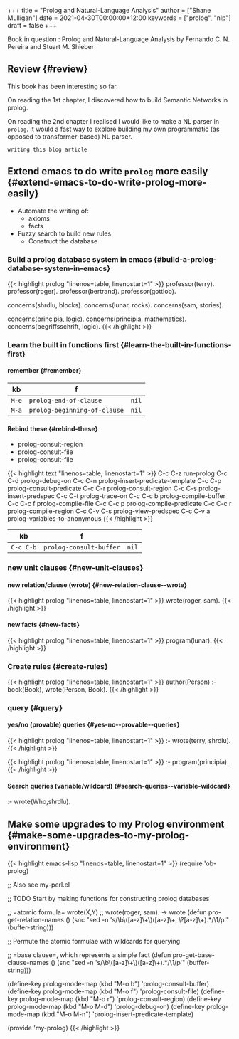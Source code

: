+++
title = "Prolog and Natural-Language Analysis"
author = ["Shane Mulligan"]
date = 2021-04-30T00:00:00+12:00
keywords = ["prolog", "nlp"]
draft = false
+++

Book in question
: <span class="underline">Prolog and Natural-Language Analysis</span> by Fernando C. N. Pereira and Stuart M. Shieber


## Review {#review}

This book has been interesting so far.

On reading the 1st chapter, I discovered how
to build Semantic Networks in prolog.

On reading the 2nd chapter I realised I would like to make a
NL parser in `prolog`. It would a fast way to
explore building my own programmatic (as
opposed to transformer-based) NL parser.

`writing this blog article`

<!-- Play on asciinema.com -->
<!-- <a title="asciinema recording" href="https://asciinema.org/a/Wm1oQDZHQCFRCUwDT40LPuGRo" target="_blank"><img alt="asciinema recording" src="https://asciinema.org/a/Wm1oQDZHQCFRCUwDT40LPuGRo.svg" /></a> -->
<!-- Play on the blog -->
<script src="https://asciinema.org/a/Wm1oQDZHQCFRCUwDT40LPuGRo.js" id="asciicast-Wm1oQDZHQCFRCUwDT40LPuGRo" async></script>


## Extend emacs to do write `prolog` more easily {#extend-emacs-to-do-write-prolog-more-easily}

-   Automate the writing of:
    -   axioms
    -   facts
-   Fuzzy search to build new rules
    -   Construct the database


### Build a prolog database system in emacs {#build-a-prolog-database-system-in-emacs}

{{< highlight prolog "linenos=table, linenostart=1" >}}
professor(terry).
professor(roger).
professor(bertrand).
professor(gottlob).

concerns(shrdlu, blocks).
concerns(lunar, rocks).
concerns(sam, stories).

concerns(principia, logic).
concerns(principia, mathematics).
concerns(begriffsschrift, logic).
{{< /highlight >}}


### Learn the built in functions first {#learn-the-built-in-functions-first}


#### remember {#remember}

| kb    | f                            |       |
|-------|------------------------------|-------|
| `M-e` | `prolog-end-of-clause`       | `nil` |
| `M-a` | `prolog-beginning-of-clause` | `nil` |


#### Rebind these {#rebind-these}

-   prolog-consult-region
-   prolog-consult-file
-   prolog-consult-file

<!--listend-->

{{< highlight text "linenos=table, linenostart=1" >}}
C-c C-z         run-prolog
C-c C-d         prolog-debug-on
C-c C-n         prolog-insert-predicate-template
C-c C-p         prolog-consult-predicate
C-c C-r         prolog-consult-region
C-c C-s         prolog-insert-predspec
C-c C-t         prolog-trace-on
C-c C-c b       prolog-compile-buffer
C-c C-c f       prolog-compile-file
C-c C-c p       prolog-compile-predicate
C-c C-c r       prolog-compile-region
C-c C-v C-s     prolog-view-predspec
C-c C-v a       prolog-variables-to-anonymous
{{< /highlight >}}

| kb        | f                       |       |
|-----------|-------------------------|-------|
| `C-c C-b` | `prolog-consult-buffer` | `nil` |


### new unit clauses {#new-unit-clauses}


#### new relation/clause (wrote) {#new-relation-clause--wrote}

{{< highlight prolog "linenos=table, linenostart=1" >}}
wrote(roger, sam).
{{< /highlight >}}


#### new facts {#new-facts}

{{< highlight prolog "linenos=table, linenostart=1" >}}
program(lunar).
{{< /highlight >}}


### Create rules {#create-rules}

{{< highlight prolog "linenos=table, linenostart=1" >}}
author(Person) :- book(Book), wrote(Person, Book).
{{< /highlight >}}


### query {#query}


#### yes/no (provable) queries {#yes-no--provable--queries}

{{< highlight prolog "linenos=table, linenostart=1" >}}
:- wrote(terry, shrdlu).
{{< /highlight >}}

{{< highlight prolog "linenos=table, linenostart=1" >}}
:- program(principia).
{{< /highlight >}}


#### Search queries (variable/wildcard) {#search-queries--variable-wildcard}

:- wrote(Who,shrdlu).


## Make some upgrades to my Prolog environment {#make-some-upgrades-to-my-prolog-environment}

{{< highlight emacs-lisp "linenos=table, linenostart=1" >}}
(require 'ob-prolog)

;; Also see my-perl.el

;; TODO Start by making functions for constructing prolog databases

;; =atomic formula= wrote(X,Y)
;; wrote(roger, sam). -> wrote
(defun pro-get-relation-names ()
  (snc "sed -n 's/\\b\\([a-z]\\+\\)([a-z]\\+, \\?[a-z]\\+).*/\\1/p'" (buffer-string)))

;; Permute the atomic formulae with wildcards for querying


;; =base clause=, which represents a simple fact
(defun pro-get-base-clause-names ()
  (snc "sed -n 's/\\b\\([a-z]\\+\\)([a-z]\\+).*/\\1/p'" (buffer-string)))

(define-key prolog-mode-map (kbd "M-o b") 'prolog-consult-buffer)
(define-key prolog-mode-map (kbd "M-o f") 'prolog-consult-file)
(define-key prolog-mode-map (kbd "M-o r") 'prolog-consult-region)
(define-key prolog-mode-map (kbd "M-o M-d") 'prolog-debug-on)
(define-key prolog-mode-map (kbd "M-o M-n") 'prolog-insert-predicate-template)

(provide 'my-prolog)
{{< /highlight >}}
